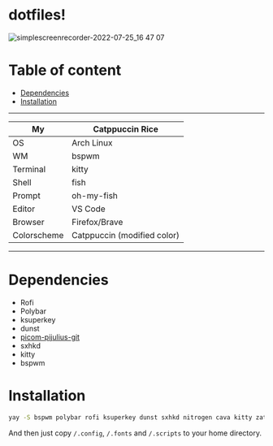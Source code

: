 # dotfiles!
![simplescreenrecorder-2022-07-25_16 47 07](https://user-images.githubusercontent.com/58153210/181108086-8bdb6cbc-af43-4ac3-97dc-f6f2cb156810.gif)
# Table of content
- [Dependencies](#dependencies)
- [Installation](#installation)
-----

 My | Catppuccin Rice |
|---|---|
|OS | Arch Linux |
| WM | bspwm |
| Terminal | kitty |
| Shell | fish |
| Prompt | oh-my-fish | 
| Editor | VS Code |
| Browser | Firefox/Brave |
| Colorscheme | Catppuccin (modified color) |

-----
# Dependencies
- Rofi
- Polybar
- ksuperkey
- dunst
- [picom-pijulius-git](https://github.com/pijulius/picom)
- sxhkd
- kitty
- bspwm
# Installation
```sh
yay -S bspwm polybar rofi ksuperkey dunst sxhkd nitrogen cava kitty zathura zathura-pdf-mupdf catppuccin-gtk-theme fish
```
And then just copy `/.config`, `/.fonts` and `/.scripts` to your home directory.
